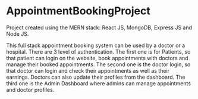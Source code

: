 # AppointmentBookingProject


Project created using the MERN stack: React JS, MongoDB, Express JS and Node JS.

This full stack appointment booking system can be used by a doctor or a hospital.  There are  3 level of authentication. The first one is for Patients, so that patient can login on the website, book appointments with doctors and manage their booked appointments. The second one is the doctor login, so that doctor can login and check their appointments as well as their earnings. Doctors can also update their profiles from the dashboard. The third one is the Admin Dashboard where admins can manage appointments and doctor profiles.
